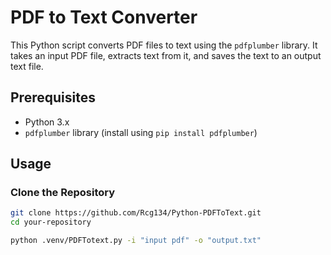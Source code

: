 # PDF to Text Converter

This Python script converts PDF files to text using the `pdfplumber` library. It takes an input PDF file, extracts text from it, and saves the text to an output text file.

## Prerequisites

- Python 3.x
- `pdfplumber` library (install using `pip install pdfplumber`)

## Usage

### Clone the Repository

```bash
git clone https://github.com/Rcg134/Python-PDFToText.git
cd your-repository

python .venv/PDFTotext.py -i "input pdf" -o "output.txt"

